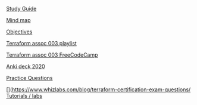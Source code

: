 

[Study Guide ](https://www.freecodecamp.org/news/terraform-certified-associate-003-study-notes/)

[Mind map]()

[Objectives]([](https://developer.hashicorp.com/terraform/tutorials/certification-003/associate-review-003))

[Terraform assoc 003 playlist](https://youtube.com/playlist?list=PLLZ6ujwEwapg6urJJCnwY1FZ92nLO-FpK&si=a1Js8-vwc_wCDGQc)

[Terraform assoc 003 FreeCodeCamp](https://youtu.be/SPcwo0Gq9T8?si=-mqxXxQDiboTHEcc)

[Anki deck 2020](https://ankiweb.net/shared/info/180398604)

[Practice Questions](https://developer.hashicorp.com/terraform/tutorials/certification-003/associate-questions)

[](https://www.whizlabs.com/blog/terraform-certification-exam-questions/
[Tutorials / labs](https://developer.hashicorp.com/terraform/tutorials)
